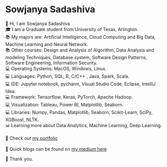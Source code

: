# Sowjanya Sadashiva

:wave: Hi, I am Sowjanya Sadashiva  
:mortar_board: I am a Graduate student from University of Texas, Arlington.  
:books: My majors are: Artificial Intelligence, Cloud Computing and Big Data, Machine Learning and Neural Network.   
:books: Other courses: Design and Analysis of Algorithm, Data Analysis and modeling Techniques, Database system, Software Design Patterns, Software Engineering, Information Security.       
:computer: Operating Systems: MacOS, Windows, Linux.                 
:computer: Languages: Python, SQL, R, C/C++ , Java, Spark, Scala.                                                                                          
:computer: IDE: Jupyter notebook, pycharm, Visual Studio Code, Eclipse, IntelliJ Idea.         
:computer: Framework: Tensorflow, Keras, PyTorch, Apache Hadoop.  <br>
:computer: Visualization: Tableau, Power BI, Matplotlib, Seaborn.  <br>
💻 Libraries: Numpy, Pandas, Matplotlib, Seaborn, Scikit-Learn, SciPy, XGBoost, NLTK. <br>
:bar_chart: Learning more about Data Analytics, Machine Learning, Deep Learning.  <br>                                         
:open_file_folder: Check out [my portfolio](https://sowjanyasadashiva.com/)   <br>                            
:page_with_curl: Quick blogs can be found on [my medium here](https://sadashivusowjanya.medium.com/) <br>

:revolving_hearts: Thank you.
